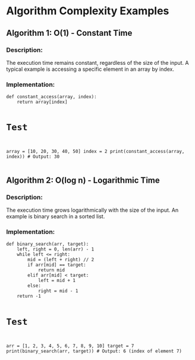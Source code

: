 <!DOCTYPE html>
<html lang="en">
<head>
    <meta charset="UTF-8">
    <meta name="viewport" content="width=device-width, initial-scale=1.0">
    <title>Algorithm Complexity Examples</title>
</head>
<body>

<h1>Algorithm Complexity Examples</h1>

<h2>Algorithm 1: O(1) - Constant Time</h2>
<h3>Description:</h3>
<p>The execution time remains constant, regardless of the size of the input. A typical example is accessing a specific element in an array by index.</p>

<h3>Implementation:</h3>
<pre><code class="language-python">def constant_access(array, index):
    return array[index]

# Test
array = [10, 20, 30, 40, 50]
index = 2
print(constant_access(array, index))  # Output: 30
</code></pre>

<h2>Algorithm 2: O(log n) - Logarithmic Time</h2>
<h3>Description:</h3>
<p>The execution time grows logarithmically with the size of the input. An example is binary search in a sorted list.</p>

<h3>Implementation:</h3>
<pre><code class="language-python">def binary_search(arr, target):
    left, right = 0, len(arr) - 1
    while left &lt;= right:
        mid = (left + right) // 2
        if arr[mid] == target:
            return mid
        elif arr[mid] &lt; target:
            left = mid + 1
        else:
            right = mid - 1
    return -1

# Test
arr = [1, 2, 3, 4, 5, 6, 7, 8, 9, 10]
target = 7
print(binary_search(arr, target))  # Output: 6 (index of element 7)
</code></pre>

<!-- Add other algorithms here -->

</body>
</html>

